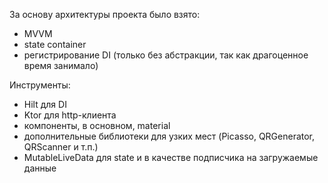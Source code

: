 За основу архитектуры проекта было взято:
- MVVM 
- state container
- регистрирование DI (только без абстракции, так как драгоценное время занимало)

Инструменты:
- Hilt для DI
- Ktor для http-клиента
- компоненты, в основном, material
- дополнительные библиотеки для узких мест (Picasso, QRGenerator, QRScanner и т.п.)
- MutableLiveData для state и в качестве подписчика на загружаемые данные
